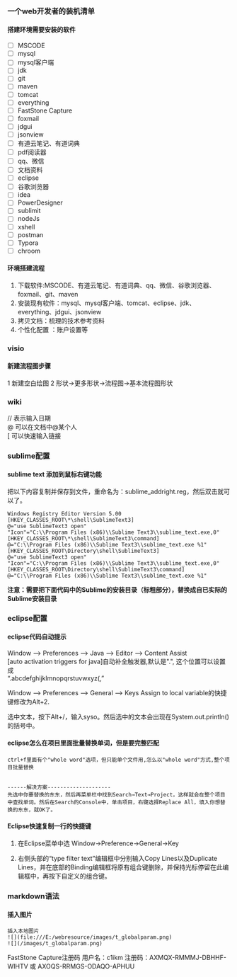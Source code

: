 ### 一个web开发者的装机清单

#### 搭建环境需要安装的软件
- [ ] MSCODE  
- [ ] mysql  
- [ ] mysql客户端  
- [ ] jdk  
- [ ] git  
- [ ] maven  
- [ ] tomcat  
- [ ] everything  
- [ ] FastStone Capture
- [ ] foxmail  
- [ ] jdgui  
- [ ] jsonview  
- [ ] 有道云笔记、有道词典  
- [ ] pdf阅读器
- [ ] qq、微信  
- [ ] 文档资料  
- [ ] eclipse  
- [ ] 谷歌浏览器  
- [ ] idea
- [ ] PowerDesigner
- [ ] sublimit
- [ ] nodeJs
- [ ] xshell
- [ ] postman
- [ ] Typora
- [ ] chroom
#### 环境搭建流程
1. 下载软件:MSCODE、有道云笔记、有道词典、qq、微信、谷歌浏览器、foxmail、git、maven
2. 安装现有软件：mysql、mysql客户端、tomcat、eclipse、jdk、everything、jdgui、jsonview
3. 拷贝文档：梳理的技术参考资料
4. 个性化配置 ：账户设置等

### visio

#### 新建流程图步骤
1 新建空白绘图
2 形状->更多形状->流程图->基本流程图形状

### wiki
// 表示输入日期  
@ 可以在文档中@某个人  
[ 可以快速输入链接

### sublime配置

#### sublime text 添加到鼠标右键功能
把以下内容复制并保存到文件，重命名为：sublime_addright.reg，然后双击就可以了。  
```
Windows Registry Editor Version 5.00
[HKEY_CLASSES_ROOT\*\shell\SublimeText3]
@="use SublimeText3 open"
"Icon"="C:\\Program Files (x86)\\Sublime Text3\\sublime_text.exe,0"
[HKEY_CLASSES_ROOT\*\shell\SublimeText3\command]
@="C:\\Program Files (x86)\\Sublime Text3\\sublime_text.exe %1"
[HKEY_CLASSES_ROOT\Directory\shell\SublimeText3]
@="use SublimeText3 open"
"Icon"="C:\\Program Files (x86)\\Sublime Text3\\sublime_text.exe,0"
[HKEY_CLASSES_ROOT\Directory\shell\SublimeText3\command]
@="C:\\Program Files (x86)\\Sublime Text3\\sublime_text.exe %1"
```
**注意：需要把下面代码中的Sublime的安装目录（标粗部分），替换成自已实际的Sublime安装目录**

### eclipse配置

#### eclipse代码自动提示
Window ——> Preferences ——> Java ——> Editor ——> Content Assist  
[auto activation triggers for java]自动补全触发器,默认是".", 这个位置可以设置成  
“.abcdefghijklmnopqrstuvwxyz(,”  

Window ——> Preferences ——> General ——> Keys
Assign to local variable的快捷键修改为Alt+2. 

选中文本，按下Alt+/，输入syso。然后选中的文本会出现在System.out.println()的括号中。
#### eclipse怎么在项目里面批量替换单词，但是要完整匹配
```
ctrl+f里面有个"whole word"选项，但只能单个文件用,怎么以"whole word"方式,整个项目批量替换


------解决方案--------------------
先选中你要替换的东东，然后再菜单栏中找到Search→Text→Project，这样就会在整个项目中查找单词。然后在Search的Console中，单击项目，右键选择Replace All，填入你想替换的东东，就OK了。
```
#### Eclipse快速复制一行的快捷键
1. 在Eclipse菜单中选 Window->Preference->General->Key  

2. 右侧头部的“type filter text”编辑框中分别输入Copy Lines以及Duplicate Lines，并在底部的Binding编辑框将原有组合键删除，并保持光标停留在此编辑框中，再按下自定义的组合键。  

### markdown语法

#### 插入图片
```
插入本地图片
![](file:///E:/webresource/images/t_globalparam.png)
![](/images/t_globalparam.png)
```

FastStone Capture注册码
用户名：c1ikm
注册码：AXMQX-RMMMJ-DBHHF-WIHTV      或   AXOQS-RRMGS-ODAQO-APHUU